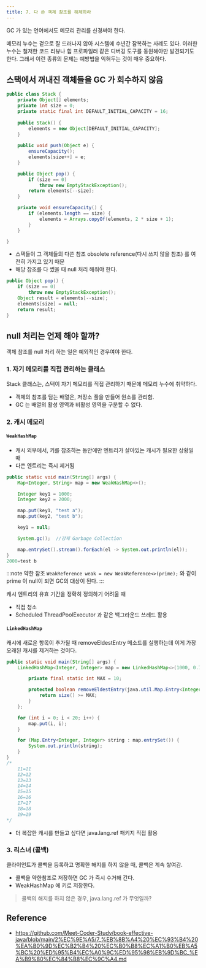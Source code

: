 ```yaml
---
title: 7. 다 쓴 객체 참조를 해제하라
---
```

 
GC 가 있는 언어에서도 메모리 관리를 신경써야 한다.

메모리 누수는 겉으로 잘 드러나지 않아 시스템에 수년간 잠복하는 사례도 있다.
이러한 누수는 철저한 코드 리뷰나 힙 프로파일러 같은 디버깅 도구를 동원해야만 발견되기도 한다.
그래서 이런 종류의 문제는 예방법을 익혀두는 것이 매우 중요하다.

## 스택에서 꺼내진 객체들을 GC 가 회수하지 않음

```java
public class Stack {
    private Object[] elements;
    private int size = 0;
    private static final int DEFAULT_INITIAL_CAPACITY = 16;
    
    public Stack() {
        elements = new Object[DEFAULT_INITIAL_CAPACITY];
    }
    
    public void push(Object e) {
        ensureCapacity();
        elements[size++] = e;
    }

    public Object pop() {
        if (size == 0)
            throw new EmptyStackException();
        return elements[--size];
    }

    private void ensureCapacity() {
        if (elements.length == size) {
            elements = Arrays.copyOf(elements, 2 * size + 1);            
        }
    }

}
```
- 스택들이 그 객체들의 다쓴 참조 obsolete reference(다시 쓰지 않을 참조) 를 여전히 가지고 있기 때문
- 해당 참조를 다 썼을 때 null 처리 해줘야 한다.

```java
public Object pop() {
    if (size == 0) 
        throw new EmptyStackException();
    Object result = elements[--size];
    elements[size] = null;
    return result;
}
```

## null 처리는 언제 해야 할까?
객체 참조를 null 처리 하는 일은 예외적인 경우여야 한다.

### 1. 자기 메모리를 직접 관리하는 클래스
Stack 클래스는, 스택이 자기 메모리를 직접 관리하기 때문에 메모리 누수에 취약하다.
- 객체의 참조를 담는 배열은, 저장소 풀을 만들어 원소를 관리함.
- GC 는 배열의 활성 영역과 비활성 영역을 구분할 수 없다.

### 2. 캐시 메모리
#### `WeakHashMap`
- 캐시 외부에서, 키를 참조하는 동안에만 엔트리가 살아있는 캐시가 필요한 상황일 때
- 다쓴 엔트리는 즉시 제거됨

```java
public static void main(String[] args) {
    Map<Integer, String> map = new WeakHashMap<>();

    Integer key1 = 1000;
    Integer key2 = 2000;

    map.put(key1, "test a");
    map.put(key2, "test b");

    key1 = null;

    System.gc();  //강제 Garbage Collection

    map.entrySet().stream().forEach(el -> System.out.println(el));
}
2000=test b
```

:::note 약한 참조 
`WeakReference weak = new WeakReference<>(prime);` 
와 같이 prime 이 null이 되면 GC의 대상이 된다.
:::


캐시 엔트리의 유효 기간을 정확히 정의하기 어려울 때 
- 직접 청소
- Scheduled ThreadPoolExecutor 과 같은 백그라운드 쓰레드 활용

#### `LinkedHashMap`
캐시에 새로운 항목이 추가될 때 removeEldestEntry 메소드를 실행하는데 이게 가장 오래된 캐시를 제거하는 것이다.
```java
public static void main(String[] args) {
    LinkedHashMap<Integer, Integer> map = new LinkedHashMap<>(1000, 0.75f, true) {

        private final static int MAX = 10;

        protected boolean removeEldestEntry(java.util.Map.Entry<Integer, Integer> eldest) {
            return size() >= MAX;
        }
    };

    for (int i = 0; i < 20; i++) {
        map.put(i, i);
    }

    for (Map.Entry<Integer, Integer> string : map.entrySet()) {
        System.out.println(string);
    }
}
/*
    11=11
    12=12
    13=13
    14=14
    15=15
    16=16
    17=17
    18=18
    19=19
*/
```

- 더 복잡한 캐시를 만들고 싶다면 java.lang.ref 패키지 직접 활용

### 3. 리스너 (콜백)
클라이언트가 콜백을 등록하고 명확한 해지를 하지 않을 때, 콜백은 계속 쌓여감.
- 콜백을 약한참조로 저장하면 GC 가 즉시 수거해 간다.
- WeakHashMap 에 키로 저장한다.

> 콜백의 해지를 하지 않은 경우, java.lang.ref 가 무엇일까?

Reference
---
- https://github.com/Meet-Coder-Study/book-effective-java/blob/main/2%EC%9E%A5/7_%EB%8B%A4%20%EC%93%B4%20%EA%B0%9D%EC%B2%B4%20%EC%B0%B8%EC%A1%B0%EB%A5%BC%20%ED%95%B4%EC%A0%9C%ED%95%98%EB%9D%BC_%EA%B9%80%EC%84%B8%EC%9C%A4.md
